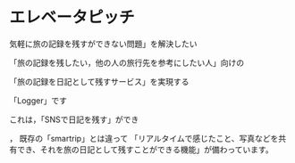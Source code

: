 # エレベータピッチ
気軽に旅の記録を残すができない問題」を解決したい 

「旅の記録を残したい，他の人の旅行先を参考にしたい人」向けの 

「旅の記録を日記として残すサービス」を実現する 

「Logger」です 

これは，「SNSで日記を残す」ができ

， 既存の「smartrip」とは違って 「リアルタイムで感じたこと、写真などを共有でき、それを旅の日記として残すことができる機能」が備わっています。 
